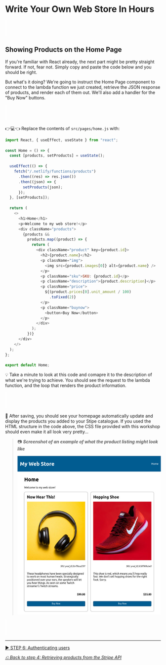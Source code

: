 # Write Your Own Web Store In Hours

![spacer](workshop-assets/readme-images/spacer.png)

## Showing Products on the Home Page

If you're familiar with React already, the next part might be pretty straight forward. If not, fear not. Simply copy and paste the code below and you should be right.

But what's it doing? We're going to instruct the Home Page component to connect to the lambda function we just created, retrieve the JSON response of products, and render each of them out. We'll also add a handler for the "Buy Now" buttons.

![spacer](workshop-assets/readme-images/spacer.png)

👉💻👈 Replace the contents of `src/pages/home.js` with:

```javascript
import React, { useEffect, useState } from "react";

const Home = () => {
  const [products, setProducts] = useState();

  useEffect(() => {
    fetch("/.netlify/functions/products")
      .then((res) => res.json())
      .then((json) => {
        setProducts(json);
      });
  }, [setProducts]);

  return (
    <>
      <h1>Home</h1>
      <p>Welcome to my web store!</p>
      <div className="products">
        {products &&
          products.map((product) => {
            return (
              <div className="product" key={product.id}>
                <h2>{product.name}</h2>
                <p className="img">
                  <img src={product.images[0]} alt={product.name} />
                </p>
                <p className="sku">SKU: {product.id}</p>
                <p className="description">{product.description}</p>
                <p className="price">
                  ${(product.prices[0].unit_amount / 100)
                    .toFixed(2)}
                </p>
                <p className="buynow">
                  <button>Buy Now</button>
                </p>
              </div>
            );
          })}
      </div>
    </>
  );
};

export default Home;
```

💡 Take a minute to look at this code and comapre it to the description of what we're trying to achieve. You should see the request to the lambda function, and the loop that renders the product information.

![spacer](workshop-assets/readme-images/spacer.png)

🧪 After saving, you should see your homepage automatically update and display the products you added to your Stipe catalogue. If you used the HTML structure in the code above, the CSS file provided with this workshop should even make it all look very pretty...

> 📷 **_Screenshot of an example of what the product listing might look like_**
>
> ![An example of what the product listing might look like](workshop-assets/readme-images/webstore-demo-product-list.jpg)

![spacer](workshop-assets/readme-images/spacer.png)

---

[▶️ STEP 6: Authenticating users](./STEP-6-AUTHENTICATING-USERS.md)

_[⎌ Back to step 4: Retrieving products from the Stripe API](./STEP-4-RETRIEVE-PRODUCTS.md)_
